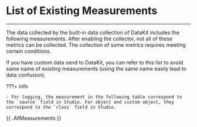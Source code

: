 
# List of Existing Measurements

---

The data collected by the built-in data collection of DataKit includes the following measurements. After enabling the collector, not all of these metrics can be collected. The collection of some metrics requires meeting certain conditions.

If you have custom data send to DataKit, you can refer to this list to avoid same name of existing measurements (using the same name easily lead to data confusion).

<!-- markdownlint-disable MD046 -->
???+ info

    - For logging, the measurement in the following table correspond to the `source` field in Studio. For object and custom object, they correspond to the `class` field in Studio.
<!-- markdownlint-enable -->

{{ .AllMeasurements }}

